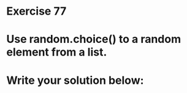 # Exercise 77
# Use random.choice() to a random element from a list.



# Write your solution below:
